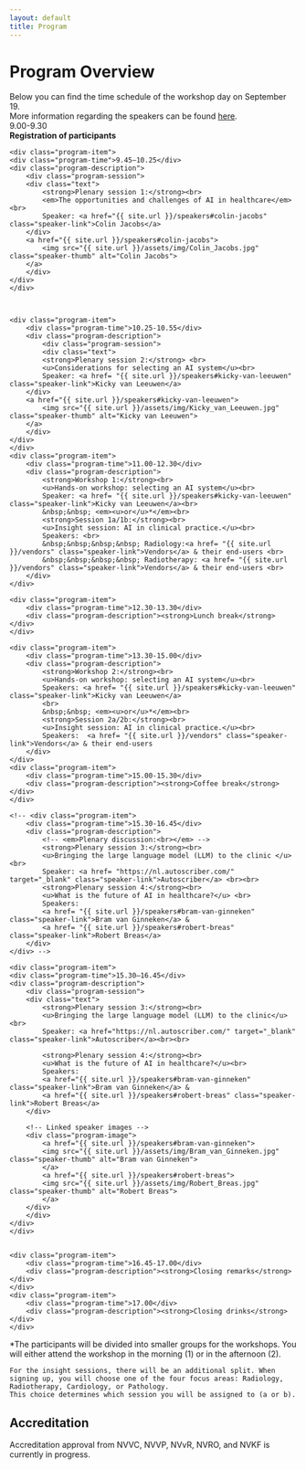 ```yaml
---
layout: default
title: Program
---
```


# Program Overview

<!-- #### Plenary Opening  
 
 <div class="content">
    <p>
  A practical story from the clinic on the opportunities and challenges of AI in healthcare.  </p>
</div>

#### Introduction to AI Selection
  Key considerations for selecting an AI system.  

#### Hands-on Workshops  
  Interactive sessions focused on selecting AI systems for healthcare.  

#### Insight Sessions: AI in Clinical Practice
<div class = "content"> <p>
  <a href="{{ site.baseurl }}/vendors">Vendors</a> from Cardiology, Pathology, Radiology, and Radiotherapy present their AI solutions and discuss implementation with end-users.
  </p>
  </div>

#### Plenary Discussion  
  A panel discussion on the future of AI in healthcare, covering impact, ethics, and trends.  

#### Networking Opportunities
  Time to connect with experts and peers over coffee, lunch, and closing drinks.  

## Accreditation 
Accreditation approval from NVVC, NVVP, NVvR, NVRO, and NVKF is currently in progress.
 -->
<div class="content">
Below you can find the time schedule of the workshop day on September 19. <br>
More information regarding the speakers can be found <a href= "{{ site.url }}/speakers">here</a>.
</div>

<div class="program">
    <div class="program-item">
        <div class="program-time">9.00-9.30</div>  
        <div class="program-description"><strong>Registration of participants</strong></div>
    </div>

    <div class="program-item">
    <div class="program-time">9.45–10.25</div>
    <div class="program-description">
        <div class="program-session">
        <div class="text">
            <strong>Plenary session 1:</strong><br>
            <em>The opportunities and challenges of AI in healthcare</em><br>
            Speaker: <a href="{{ site.url }}/speakers#colin-jacobs" class="speaker-link">Colin Jacobs</a>
        </div>
        <a href="{{ site.url }}/speakers#colin-jacobs">
            <img src="{{ site.url }}/assets/img/Colin_Jacobs.jpg" class="speaker-thumb" alt="Colin Jacobs">
        </a>
        </div>
    </div>
    </div>



    <div class="program-item">
        <div class="program-time">10.25-10.55</div>
        <div class="program-description">
            <div class="program-session">
            <div class="text">
            <strong>Plenary session 2:</strong> <br>
            <u>Considerations for selecting an AI system</u><br>
            Speaker: <a href= "{{ site.url }}/speakers#kicky-van-leeuwen" class="speaker-link">Kicky van Leeuwen</a>
        </div>
        <a href="{{ site.url }}/speakers#kicky-van-leeuwen">
            <img src="{{ site.url }}/assets/img/Kicky_van_Leeuwen.jpg" class="speaker-thumb" alt="Kicky van Leeuwen">
        </a>
        </div>
    </div>
    </div>
    <div class="program-item">
        <div class="program-time">11.00-12.30</div>
        <div class="program-description">
            <strong>Workshop 1:</strong><br>
            <u>Hands-on workshop: selecting an AI system</u><br>
            Speaker: <a href= "{{ site.url }}/speakers#kicky-van-leeuwen" class="speaker-link">Kicky van Leeuwen</a><br>
            &nbsp;&nbsp; <em><u>or</u>*</em><br>
            <strong>Session 1a/1b:</strong><br>
            <u>Insight session: AI in clinical practice.</u><br>
            Speakers: <br> 
            &nbsp;&nbsp;&nbsp;&nbsp; Radiology:<a href= "{{ site.url }}/vendors" class="speaker-link">Vendors</a> & their end-users <br>
            &nbsp;&nbsp;&nbsp;&nbsp; Radiotherapy: <a href= "{{ site.url }}/vendors" class="speaker-link">Vendors</a> & their end-users <br>
        </div>
    </div>

    <div class="program-item">
        <div class="program-time">12.30-13.30</div>
        <div class="program-description"><strong>Lunch break</strong></div>
    </div>

    <div class="program-item">
        <div class="program-time">13.30-15.00</div>
        <div class="program-description">
            <strong>Workshop 2:</strong><br>
            <u>Hands-on workshop: selecting an AI system</u><br>
            Speakers: <a href= "{{ site.url }}/speakers#kicky-van-leeuwen" class="speaker-link">Kicky van Leeuwen</a>
            <br> 
            &nbsp;&nbsp; <em><u>or</u>*</em><br>
            <strong>Session 2a/2b:</strong><br>
            <u>Insight session: AI in clinical practice.</u><br>
            Speakers:  <a href= "{{ site.url }}/vendors" class="speaker-link">Vendors</a> & their end-users
        </div>
    </div>
    <div class="program-item">
        <div class="program-time">15.00-15.30</div>
        <div class="program-description"><strong>Coffee break</strong></div>
    </div>

    <!-- <div class="program-item">
        <div class="program-time">15.30-16.45</div>
        <div class="program-description">
            <!-- <em>Plenary discussion:<br></em> -->
            <strong>Plenary session 3:</strong><br>
            <u>Bringing the large language model (LLM) to the clinic </u><br>
            Speaker: <a href= "https://nl.autoscriber.com/" target="_blank" class="speaker-link">Autoscriber</a> <br><br>
            <strong>Plenary session 4:</strong><br>
            <u>What is the future of AI in healthcare?</u> <br>
            Speakers: 
            <a href= "{{ site.url }}/speakers#bram-van-ginneken" class="speaker-link">Bram van Ginneken</a> & 
            <a href= "{{ site.url }}/speakers#robert-breas" class="speaker-link">Robert Breas</a>
        </div>
    </div> -->

    <div class="program-item">
    <div class="program-time">15.30–16.45</div>
    <div class="program-description">
        <div class="program-session">
        <div class="text">
            <strong>Plenary session 3:</strong><br>
            <u>Bringing the large language model (LLM) to the clinic</u><br>
            Speaker: <a href="https://nl.autoscriber.com/" target="_blank" class="speaker-link">Autoscriber</a><br><br>

            <strong>Plenary session 4:</strong><br>
            <u>What is the future of AI in healthcare?</u><br>
            Speakers:
            <a href="{{ site.url }}/speakers#bram-van-ginneken" class="speaker-link">Bram van Ginneken</a> &
            <a href="{{ site.url }}/speakers#robert-breas" class="speaker-link">Robert Breas</a>
        </div>

        <!-- Linked speaker images -->
        <div class="program-image">
            <a href="{{ site.url }}/speakers#bram-van-ginneken">
            <img src="{{ site.url }}/assets/img/Bram_van_Ginneken.jpg" class="speaker-thumb" alt="Bram van Ginneken">
            </a>
            <a href="{{ site.url }}/speakers#robert-breas">
            <img src="{{ site.url }}/assets/img/Robert_Breas.jpg" class="speaker-thumb" alt="Robert Breas">
            </a>
        </div>
        </div>
    </div>
    </div>


    <div class="program-item">
        <div class="program-time">16.45-17.00</div>
        <div class="program-description"><strong>Closing remarks</strong></div>
    </div>
    <div class="program-item">
        <div class="program-time">17.00</div>
        <div class="program-description"><strong>Closing drinks</strong></div>
    </div>
</div>




<div class="content">
    *The participants will be divided into smaller groups for the workshops. You will either attend the workshop in the morning (1) or in the afternoon (2).  

    For the insight sessions, there will be an additional split. When signing up, you will choose one of the four focus areas: Radiology, Radiotherapy, Cardiology, or Pathology.  
    This choice determines which session you will be assigned to (a or b).


<h2>Accreditation</h2>
Accreditation approval from NVVC, NVVP, NVvR, NVRO, and NVKF is currently in progress.
</div> 